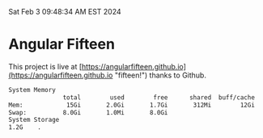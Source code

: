 Sat Feb  3 09:48:34 AM EST 2024

# Angular Fifteen


This project is live at [https://angularfifteen.github.io](https://angularfifteen.github.io "fifteen!") thanks to Github.

```bash
System Memory
               total        used        free      shared  buff/cache   available
Mem:            15Gi       2.0Gi       1.7Gi       312Mi        12Gi        13Gi
Swap:          8.0Gi       1.0Mi       8.0Gi
System Storage
1.2G	.
```
